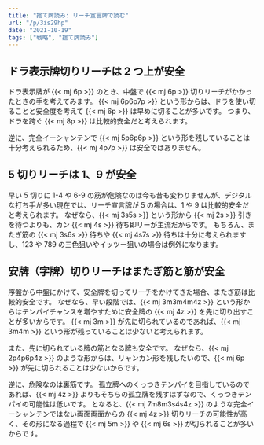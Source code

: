 ```yaml
---
title: "捨て牌読み: リーチ宣言牌で読む"
url: "/p/3is29hp"
date: "2021-10-19"
tags: ["戦略", "捨て牌読み"]
---
```


ドラ表示牌切りリーチは 2 つ上が安全
----

ドラ表示牌が {{< mj 6p >}} のとき、中盤で {{< mj 6p >}} 切りリーチがかかったときの手を考えてみます。
{{< mj 6p6p7p >}} という形からは、ドラを使い切ることと安全度を考えて {{< mj 6p >}} は早めに切ることが多いです。
つまり、ドラを跨ぐ {{< mj 8p >}} は比較的安全だと考えられます。

逆に、完全イーシャンテンで {{< mj 5p6p6p >}} という形を残していることは十分考えられるため、{{< mj 4p7p >}} は安全ではありません。


5 切りリーチは 1、9 が安全
----

早い 5 切りに 1-4 や 6-9 の筋が危険なのは今も昔も変わりませんが、デジタルな打ち手が多い現在では、リーチ宣言牌が 5 の場合は、1 や 9 は比較的安全だと考えられます。
なぜなら、{{< mj 3s5s >}} という形から {{< mj 2s >}} 引きを待つよりも、カン {{< mj 4s >}} 待ち即リーが主流だからです。
もちろん、またぎ筋の {{< mj 3s6s >}} 待ちや {{< mj 4s7s >}} 待ちは十分に考えられますし、123 や 789 の三色狙いやイッツー狙いの場合は例外になります。


安牌（字牌）切りリーチはまたぎ筋と筋が安全
----

序盤から中盤にかけて、安全牌を切ってリーチをかけてきた場合、またぎ筋は比較的安全です。
なぜなら、早い段階では、{{< mj 3m3m4m4z >}} という形からはテンパイチャンスを増やすために安全牌の {{< mj 4z >}} を先に切り出すことが多いからです。
{{< mj 3m >}} が先に切られているのであれば、{{< mj 3m4m >}} という形が残っていることは少ないと考えられます。

また、先に切られている牌の筋となる牌も安全です。
なぜなら、{{< mj 2p4p6p4z >}} のような形からは、リャンカン形を残したいので、{{< mj 6p >}} が先に切られることは少ないからです。

逆に、危険なのは裏筋です。
孤立牌へのくっつきテンパイを目指しているのであれば、{{< mj 4z >}} よりもそちらの孤立牌を残すはずなので、くっつきテンパイの可能性は低いです。
となると、{{< mj 7m8m3s4s4z >}} のような完全イーシャンテンではない両面両面からの {{< mj 4z >}} 切りリーチの可能性が高く、その形になる過程で {{< mj 5m >}} や {{< mj 6s >}} が切られることが多いからです。


